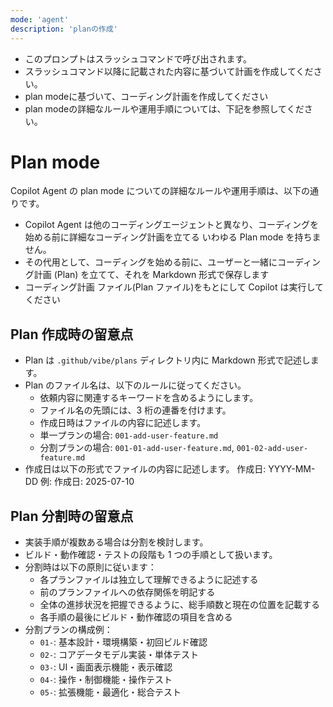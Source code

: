 ```yaml
---
mode: 'agent'
description: 'planの作成'
---
```


- このプロンプトはスラッシュコマンドで呼び出されます。
- スラッシュコマンド以降に記載された内容に基づいて計画を作成してください。
- plan modeに基づいて、コーディング計画を作成してください
- plan modeの詳細なルールや運用手順については、下記を参照してください。

# Plan mode

Copilot Agent の plan mode についての詳細なルールや運用手順は、以下の通りです。

- Copilot Agent は他のコーディングエージェントと異なり、コーディングを始める前に詳細なコーディング計画を立てる いわゆる Plan mode を持ちません。
- その代用として、コーディングを始める前に、ユーザーと一緒にコーディング計画 (Plan) を立てて、それを Markdown 形式で保存します
- コーディング計画 ファイル(Plan ファイル)をもとにして Copilot は実行してください

## Plan 作成時の留意点

- Plan は `.github/vibe/plans` ディレクトリ内に Markdown 形式で記述します。
- Plan のファイル名は、以下のルールに従ってください。
  - 依頼内容に関連するキーワードを含めるようにします。
  - ファイル名の先頭には、3 桁の連番を付けます。
  - 作成日時はファイルの内容に記述します。
  - 単一プランの場合: `001-add-user-feature.md`
  - 分割プランの場合: `001-01-add-user-feature.md`, `001-02-add-user-feature.md`
- 作成日は以下の形式でファイルの内容に記述します。
  作成日: YYYY-MM-DD
  例: 作成日: 2025-07-10

## Plan 分割時の留意点

- 実装手順が複数ある場合は分割を検討します。
- ビルド・動作確認・テストの段階も 1 つの手順として扱います。
- 分割時は以下の原則に従います：
  - 各プランファイルは独立して理解できるように記述する
  - 前のプランファイルへの依存関係を明記する
  - 全体の進捗状況を把握できるように、総手順数と現在の位置を記載する
  - 各手順の最後にビルド・動作確認の項目を含める
- 分割プランの構成例：
  - `01-`: 基本設計・環境構築・初回ビルド確認
  - `02-`: コアデータモデル実装・単体テスト
  - `03-`: UI・画面表示機能・表示確認
  - `04-`: 操作・制御機能・操作テスト
  - `05-`: 拡張機能・最適化・総合テスト

